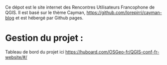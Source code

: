 Ce dépot est le site internet des Rencontres Utilisateurs Francophone de QGIS. Il est basé sur le thème Cayman, https://github.com/lorepirri/cayman-blog et est hébergé par Github pages.


# Gestion du projet :

Tableau de bord du projet ici https://huboard.com/OSGeo-fr/QGIS-conf-fr-website/#/

